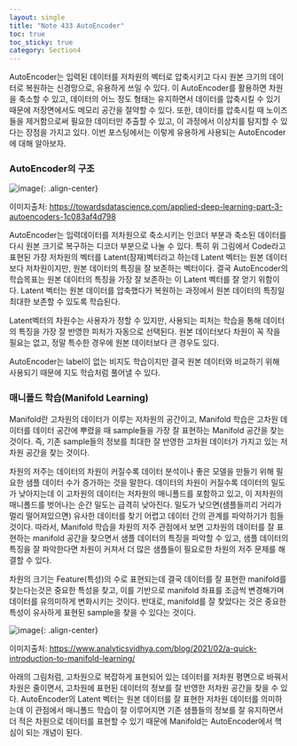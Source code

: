 ```yaml
---
layout: single
title: "Note 433 AutoEncoder"
toc: true
toc_sticky: true
category: Section4
---
```


AutoEncoder는 입력된 데이터를 저차원의 벡터로 압축시키고 다시 원본 크기의 데이터로 복원하는 신경망으로, 유용하게 쓰일 수 있다. 이 AutoEncoder를 활용하면 차원을 축소할 수 있고,
데이터의 어느 정도 형태는 유지하면서 데이터를 압축시킬 수 있기 때문에 저장면에서도 메모리 공간을 절약할 수 있다. 또한, 데이터를 압축시킬 때 노이즈들을 제거함으로써
필요한 데이터만 추출할 수 있고, 이 과정에서 이상치를 탐지할 수 있다는 장점을 가지고 있다. 이번 포스팅에서는 이렇게 유용하게 사용되는 AutoEncoder에 대해 알아보자.

### AutoEncoder의 구조

![image](https://user-images.githubusercontent.com/97672187/168503097-1ceabff9-c895-4878-86bf-fc0c31d8e25e.png){: .align-center}

이미지출처: https://towardsdatascience.com/applied-deep-learning-part-3-autoencoders-1c083af4d798

AutoEncoder는 입력데이터를 저차원으로 축소시키는 인코더 부분과 축소된 데이터를 다시 원본 크기로 복구하는 디코더 부분으로 나눌 수 있다. 특히 위 그림에서 Code라고 표현된 가장
저차원의 벡터를 Latent(잠재)벡터라고 하는데 Latent 벡터는 원본 데이터보다 저차원이지만, 원본 데이터의 특징을 잘 보존하는 벡터이다. 결국 AutoEncoder의 학습목표는 원본 데이터의
특징을 가장 잘 보존하는 이 Latent 벡터를 잘 얻기 위함이다.  Latent 벡터는 원본 데이터를 압축했다가 복원하는 과정에서 원본 데이터의 특징일 최대한 보존할 수 있도록 학습된다.

Latent벡터의 차원수는 사용자가 정할 수 있지만, 사용되는 피처는 학습을 통해 데이터의 특징을 가장 잘 반영한 피처가 자동으로 선택된다. 원본 데이터보다 차원이 꼭 작을 필요는 없고, 정말
특수한 경우에 원본 데이터보다 큰 경우도 있다.

AutoEncoder는 label이 없는 비지도 학습이지만 결국 원본 데이터와 비교하기 위해 사용되기 때문에 지도 학습처럼 풀어낼 수 있다.

### 매니폴드 학습(Manifold Learning)
Manifold란 고차원의 데이터가 이루는 저차원의 공간이고, Manifold 학습은 고차원 데이터를 데이터 공간에 뿌렸을 때 sample들을 가장 잘 표현하는 Manifold 공간을 찾는 것이다. 즉,
기존 sample들의 정보를 최대한 잘 반영한 고차원 데이터가 가지고 있는 저차원 공간을 찾는 것이다. 

차원의 저주는 데이터의 차원이 커질수록 데이터 분석이나 좋은 모델을 만들기 위해 필요한 샘플 데이터 수가 증가하는 것을 말한다. 데이터의 차원이 커질수록 데이터의 밀도가 낮아지는데
이 고차원의 데이터는 저차원의 매니폴드를 포함하고 있고, 이 저차원의 매니폴드를 벗어나는 순간 밀도는 급격히 낮아진다. 밀도가 낮으면(샘플들끼리 거리가 멀리 떨어져있으면) 유사한 데이터를
찾기 어렵고 데이터 간의 관계를 파악하기가 힘들 것이다. 따라서, Manifold 학습을 차원의 저주 관점에서 보면 고차원의 데이터를
잘 표현하는 manifold 공간을 찾으면서 샘플 데이터의 특징을 파악할 수 있고, 샘플 데이터의 특징을 잘 파악한다면 차원이 커져서 더 많은 샘플들이 필요로한 차원의 저주 문제를 해결할 수 있다.

차원의 크기는 Feature(특성)의 수로 표현되는데 결국 데이터를 잘 표현한 manifold를 찾는다는것은 중요한 특성을 찾고, 이를 기반으로 manifold 좌표를 조금씩 변경해가며 데이터를 유의미하게
변화시키는 것이다. 반대로, manifold를 잘 찾았다는 것은 중요한 특성이 유사하게 표현된 sample을 찾을 수 있다는 것이다. 

![image](https://user-images.githubusercontent.com/97672187/168505598-7cae8777-6279-4c9b-bc4f-85bfbdec9a96.png){: .align-center}

이미지출처: https://www.analyticsvidhya.com/blog/2021/02/a-quick-introduction-to-manifold-learning/

아래의 그림처럼, 고차원으로 복잡하게 표현되어 있는 데이터를 저차원 평면으로 바꿔서 차원은 줄이면서, 고차원에 표현된 데이터의 정보를 잘 반영한 저차원 공간을 찾을 수 있다. 
AutoEncoder의 Latent 벡터는 원본 데이터를 잘 표현한 저차원 데이터를 의미하는데 이 관점에서 매니폴드 학습이 잘 이루어지면 기존 샘플들의 정보를 잘 유지하면서 더 적은 차원으로 
데이터를 표현할 수 있기 때문에 Manifold는 AutoEncoder에서 핵심이 되는 개념이 된다.




